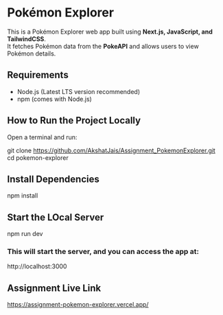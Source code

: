 # Pokémon Explorer

This is a Pokémon Explorer web app built using **Next.js, JavaScript, and TailwindCSS**.  
It fetches Pokémon data from the **PokeAPI** and allows users to view Pokémon details.

## **Requirements**
- Node.js (Latest LTS version recommended)
- npm (comes with Node.js)

## **How to Run the Project Locally**

Open a terminal and run:

git clone https://github.com/AkshatJais/Assignment_PokemonExplorer.git
cd pokemon-explorer

## **Install Dependencies**
npm install

## **Start the LOcal Server**
npm run dev

### This will start the server, and you can access the app at:
http://localhost:3000

## **Assignment Live Link**
https://assignment-pokemon-explorer.vercel.app/

